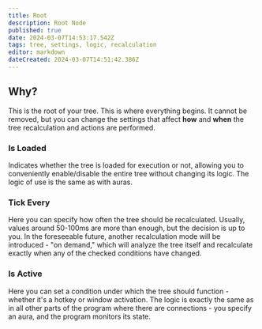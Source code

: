 ```yaml
---
title: Root
description: Root Node
published: true
date: 2024-03-07T14:53:17.542Z
tags: tree, settings, logic, recalculation
editor: markdown
dateCreated: 2024-03-07T14:51:42.386Z
---
```

## Why?
This is the root of your tree. This is where everything begins. It cannot be removed, but you can change the settings that affect **how** and **when** the tree recalculation and actions are performed.

### Is Loaded
Indicates whether the tree is loaded for execution or not, allowing you to conveniently enable/disable the entire tree without changing its logic. The logic of use is the same as with auras.

### Tick Every
Here you can specify how often the tree should be recalculated. Usually, values around 50-100ms are more than enough, but the decision is up to you. In the foreseeable future, another recalculation mode will be introduced - "on demand," which will analyze the tree itself and recalculate exactly when any of the checked conditions have changed.

### Is Active
Here you can set a condition under which the tree should function - whether it's a hotkey or window activation. The logic is exactly the same as in all other parts of the program where there are connections - you specify an aura, and the program monitors its state.